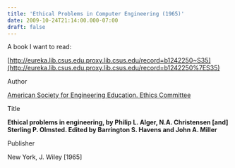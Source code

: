 ```yaml
---
title: 'Ethical Problems in Computer Engineering (1965)'
date: 2009-10-24T21:14:00.000-07:00
draft: false
---
```


A book I want to read:  
  
[http://eureka.lib.csus.edu.proxy.lib.csus.edu/record=b1242250~S35](http://eureka.lib.csus.edu.proxy.lib.csus.edu/record=b1242250%7ES35)  
  

Author

[American Society for Engineering Education. Ethics Committee](http://eureka.lib.csus.edu.proxy.lib.csus.edu/search%7ES35?/aAmerican+Society+for+Engineering+Education.+Ethic/aamerican+society+for+engineering+education+ethics+committee/-3,-1,0,B/browse)

Title

**Ethical problems in engineering, by Philip L. Alger, N.A. Christensen \[and\] Sterling P. Olmsted. Edited by Barrington S. Havens and John A. Miller**

Publisher

New York, J. Wiley \[1965\]